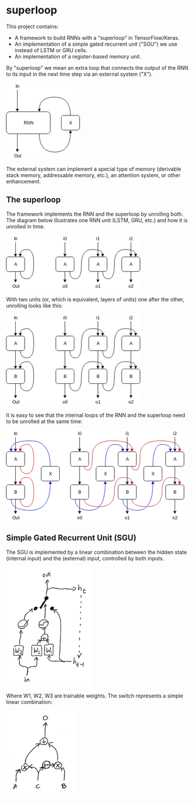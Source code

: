 # superloop

This project contains:

- A framework to build RNNs with a "superloop" in TensorFlow/Keras.
- An implementation of a simple gated recurrent unit ("SGU") we use instead of LSTM or GRU cells.
- An implementation of a register-based memory unit.

By "superloop" we mean an extra loop that connects the output of the RNN to
its input in the next time step via an external system ("X").

![superloop overview](https://raw.githubusercontent.com/csirmaz/superloop/master/img/superloop1.png)

The external system can implement a special type of memory (derivable stack memory,
addressable memory, etc.), an attention system, or other enhancement.

## The superloop

The framework implements the RNN and the superloop by unrolling both.
The diagram below illustrates one RNN unit (LSTM, GRU, etc.) and how it is
unrolled in time.

![unrolling one unit](https://raw.githubusercontent.com/csirmaz/superloop/master/img/superloop2.png)

With two units (or, which is equivalent, layers of units) one after the other,
unrolling looks like this:

![unrolling two units](https://raw.githubusercontent.com/csirmaz/superloop/master/img/superloop3.png)

It is easy to see that the internal loops of the RNN and the superloop need to be unrolled
at the same time:

![unrolling the superloop](https://raw.githubusercontent.com/csirmaz/superloop/master/img/superloop4.png)


## Simple Gated Recurrent Unit (SGU)

The SGU is implemented by a linear combination between the hidden state (internal input) and the (external) input, controlled
by both inputs.

![sgu](https://raw.githubusercontent.com/csirmaz/superloop/master/img/sgu1.png)

Where W1, W2, W3 are trainable weights. The switch represents a simple linear combination:

![switch](https://raw.githubusercontent.com/csirmaz/superloop/master/img/sgu2.png)
